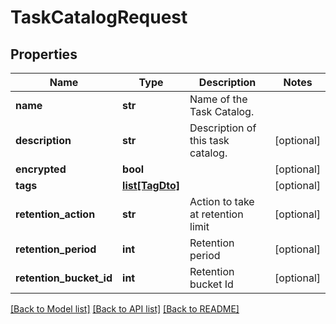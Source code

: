 # TaskCatalogRequest

## Properties
Name | Type | Description | Notes
------------ | ------------- | ------------- | -------------
**name** | **str** | Name of the Task Catalog. | 
**description** | **str** | Description of this task catalog. | [optional] 
**encrypted** | **bool** |  | [optional] 
**tags** | [**list[TagDto]**](TagDto.md) |  | [optional] 
**retention_action** | **str** | Action to take at retention limit | [optional] 
**retention_period** | **int** | Retention period | [optional] 
**retention_bucket_id** | **int** | Retention bucket Id | [optional] 

[[Back to Model list]](../README.md#documentation-for-models) [[Back to API list]](../README.md#documentation-for-api-endpoints) [[Back to README]](../README.md)



